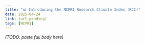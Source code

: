 ```yaml
---
title: "📊 Introducing the NCPRI Research Climate Index (RCI)"
date: 2025-04-24
link: (url-pending)
tags: [NCPRI]
---
```


*(TODO: paste full body here)*

